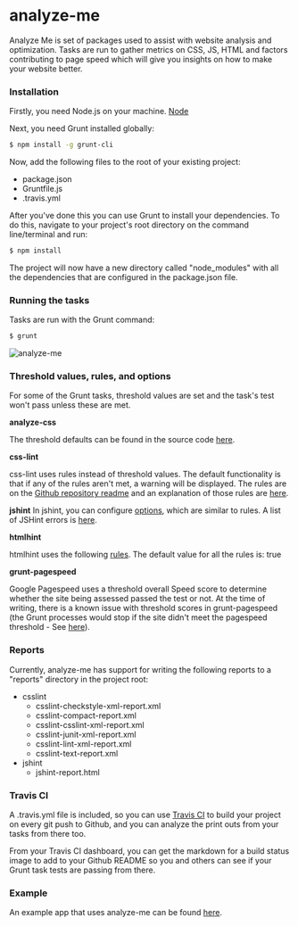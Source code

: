 # analyze-me
Analyze Me is set of packages used to assist with 
website analysis and optimization. Tasks are run to gather metrics on CSS, JS, HTML 
and factors contributing to page speed which will give you insights on how to make your
website better.

### Installation

Firstly, you need Node.js on your machine. [Node](https://nodejs.org/en/)

Next, you need Grunt installed globally:

```sh
$ npm install -g grunt-cli
```

Now, add the following files to the root of your existing project:
- package.json
- Gruntfile.js
- .travis.yml

After you've done this you can use Grunt to install your dependencies. To do this, navigate to your project's root directory on the command line/terminal and run:
```sh
$ npm install
```
The project will now have a new directory called "node_modules" with all the dependencies that are configured in the package.json file.

### Running the tasks

Tasks are run with the Grunt command:
```sh
$ grunt
```

![analyze-me](http://richjava.github.io/img/analyze-me.PNG)

### Threshold values, rules, and options
For some of the Grunt tasks, threshold values are set and the task's test won't pass unless these are met.

**analyze-css**

The threshold defaults can be found in the source code [here](https://github.com/DeuxHuitHuit/grunt-analyze-css/blob/master/tasks/analyze-css.js#L20).

**css-lint** 

css-lint uses rules instead of threshold values. The default functionality is that if any of the rules aren't met, a warning will be displayed. The rules are on the [Github repository readme](https://github.com/gruntjs/grunt-contrib-csslint) and an explanation of those rules are [here](https://github.com/CSSLint/csslint/wiki/Rules).

**jshint**
In jshint, you can configure [options](http://jslinterrors.com/options/), which are similar to rules. A list of JSHint errors is [here](http://jslinterrors.com/?linter=jshint).

**htmlhint**

htmlhint uses the following [rules](https://github.com/yaniswang/HTMLHint/wiki/Rules). The default value for all the rules is: true 

**grunt-pagespeed**

Google Pagespeed uses a threshold overall Speed score to determine whether the site being assessed passed the test or not. At the time of writing, there is a known issue with threshold scores in grunt-pagespeed (the Grunt processes would stop if the site didn't meet the pagespeed threshold - See [here](https://github.com/jrcryer/grunt-pagespeed/issues/26)).

### Reports
Currently, analyze-me has support for writing the following reports to a "reports" directory in the project root:
* csslint
    * csslint-checkstyle-xml-report.xml
    * csslint-compact-report.xml
    * csslint-csslint-xml-report.xml
    * csslint-junit-xml-report.xml
    * csslint-lint-xml-report.xml
    * csslint-text-report.xml
* jshint
    * jshint-report.html


### Travis CI
A .travis.yml file is included, so you can use [Travis CI](https://travis-ci.org) to build your project on every git push to Github, and you can analyze the print outs from your tasks from there too.

From your Travis CI dashboard, you can get the markdown for a build status image to add to your Github README so you and others can see if your Grunt task tests are passing from there.

### Example
An example app that uses analyze-me can be found [here](https://github.com/richjava/analyze-me-html5boilerplate).